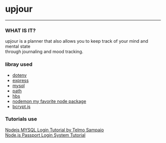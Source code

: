 # upjour

___________________________________________________________________________________________________________________

### WHAT IS IT?
  upjour is a planner that also allows you to keep track of your mind and mental state
  <br/>
  through journaling and mood tracking.



### libray used
* [dotenv](https://www.npmjs.com/package/dotenv)
* [express](https://www.npmjs.com/package/express)
* [mysql](https://www.npmjs.com/package/mysql)
* [path](https://www.npmjs.com/package/path)
* [hbs](https://www.npmjs.com/package/hbs)
* [nodemon my favorite node package](https://www.npmjs.com/package/nodemon)
* [bcrypt.js](https://github.com/dcodeIO/bcrypt.js#bcryptjs)


### Tutorials use
[Nodejs MYSQL Login Tutorial  by Telmo Sampaio](https://youtube.com/playlist?list=PLD9SRxG6ST3GBsczn8OUKLaErhrvOz9zQ)
<br/>
[ Node.js Passport Login System Tutorial ](https://www.youtube.com/watch?v=-RCnNyD0L-s&t=20s)






